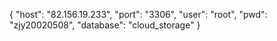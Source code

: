{
"host": "82.156.19.233",
"port": "3306",
"user": "root",
"pwd": "zjy20020508",
"database": "cloud_storage"
}